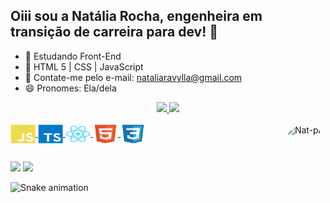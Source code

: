## Oiii sou a Natália Rocha, engenheira em transição de carreira para dev!  👋

- 🔭 Estudando Front-End
- 🌱 HTML 5 | CSS | JavaScript
- 💬 Contate-me pelo e-mail: nataliaravylla@gmail.com
- 😄 Pronomes: Ela/dela



<div align="center">
  <a href="https://github.com/nataliarcr">
  <img height="180em" src="https://github-readme-stats.vercel.app/api?username=nataliarcr&show_icons=true&theme=dracula&include_all_commits=true&count_private=true"/>
  <img height="180em" src="https://github-readme-stats.vercel.app/api/top-langs/?username=nataliarcr&layout=compact&langs_count=7&theme=dracula"/>
</div>
<div style="display: inline_block"><br>
  <img align="center" alt="Rafa-Js" height="30" width="40" src="https://raw.githubusercontent.com/devicons/devicon/master/icons/javascript/javascript-plain.svg">
  <img align="center" alt="Rafa-Ts" height="30" width="40" src="https://raw.githubusercontent.com/devicons/devicon/master/icons/typescript/typescript-plain.svg">
  <img align="center" alt="Rafa-React" height="30" width="40" src="https://raw.githubusercontent.com/devicons/devicon/master/icons/react/react-original.svg">
  <img align="center" alt="Rafa-HTML" height="30" width="40" src="https://raw.githubusercontent.com/devicons/devicon/master/icons/html5/html5-original.svg">
  <img align="center" alt="Rafa-CSS" height="30" width="40" src="https://raw.githubusercontent.com/devicons/devicon/master/icons/css3/css3-original.svg">
  <img align="right" alt="Nat-pic" height="150" style="border-radius:50px;" src="https://user-images.githubusercontent.com/107571160/209877511-0b7372e3-6430-4132-bb76-5c776b47bddd.png">
</div>


  ##
 
<div> 
  <a href = "mailto:nataliaravylla@gmail.com"><img src="https://img.shields.io/badge/-Gmail-%23333?style=for-the-badge&logo=gmail&logoColor=white" target="_blank"></a>
  <a href="https://www.linkedin.com/in/nataliaravylla/" target="_blank"><img src="https://img.shields.io/badge/-LinkedIn-%230077B5?style=for-the-badge&logo=linkedin&logoColor=white" target="_blank"></a> 
 
  ![Snake animation](https://github.com/nataliarcr/nataliarcri/blob/output/github-contribution-grid-snake.svg)
 
</div>
